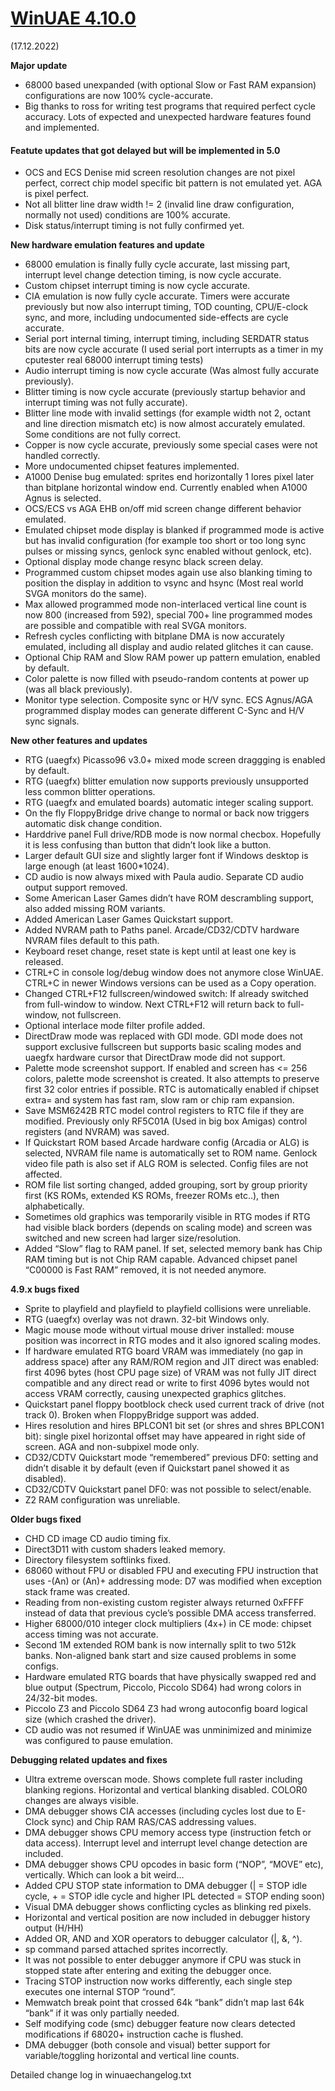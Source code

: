 # [WinUAE 4.10.0](https://www.winuae.net/2022/12/17/winuae-4-10-0/)

(17.12.2022)

**Major update**

- 68000 based unexpanded (with optional Slow or Fast RAM expansion) configurations are now 100% cycle-accurate.
- Big thanks to ross for writing test programs that required perfect cycle accuracy. Lots of expected and unexpected hardware features found and implemented.

#### Featute updates that got delayed but will be implemented in 5.0

- OCS and ECS Denise mid screen resolution changes are not pixel perfect, correct chip model specific bit pattern is not emulated yet. AGA is pixel perfect.
- Not all blitter line draw width != 2 (invalid line draw configuration, normally not used) conditions are 100% accurate.
- Disk status/interrupt timing is not fully confirmed yet.

**New hardware emulation features and update**

- 68000 emulation is finally fully cycle accurate, last missing part, interrupt level change detection timing, is now cycle accurate.
- Custom chipset interrupt timing is now cycle accurate.
- CIA emulation is now fully cycle accurate. Timers were accurate previously but now also interrupt timing, TOD counting, CPU/E-clock sync, and more, including undocumented side-effects are cycle accurate.
- Serial port internal timing, interrupt timing, including SERDATR status bits are now cycle accurate (I used serial port interrupts as a timer in my cputester real 68000 interrupt timing tests)
- Audio interrupt timing is now cycle accurate (Was almost fully accurate previously).
- Blitter timing is now cycle accurate (previously startup behavior and interrupt timing was not fully accurate).
- Blitter line mode with invalid settings (for example width not 2, octant and line direction mismatch etc) is now almost accurately emulated. Some conditions are not fully correct.
- Copper is now cycle accurate, previously some special cases were not handled correctly.
- More undocumented chipset features implemented.
- A1000 Denise bug emulated: sprites end horizontally 1 lores pixel later than bitplane horizontal window end. Currently enabled when A1000 Agnus is selected.
- OCS/ECS vs AGA EHB on/off mid screen change different behavior emulated.
- Emulated chipset mode display is blanked if programmed mode is active but has invalid configuration (for example too short or too long sync pulses or missing syncs, genlock sync enabled without genlock, etc).
- Optional display mode change resync black screen delay.
- Programmed custom chipset modes again use also blanking timing to position the display in addition to vsync and hsync (Most real world SVGA monitors do the same).
- Max allowed programmed mode non-interlaced vertical line count is now 800 (increased from 592), special 700+ line programmed modes are possible and compatible with real SVGA monitors.
- Refresh cycles conflicting with bitplane DMA is now accurately emulated, including all display and audio related glitches it can cause.
- Optional Chip RAM and Slow RAM power up pattern emulation, enabled by default.
- Color palette is now filled with pseudo-random contents at power up (was all black previously).
- Monitor type selection. Composite sync or H/V sync. ECS Agnus/AGA programmed display modes can generate different C-Sync and H/V sync signals.

**New other features and updates**

- RTG (uaegfx) Picasso96 v3.0+ mixed mode screen draggging is enabled by default.
- RTG (uaegfx) blitter emulation now supports previously unsupported less common blitter operations.
- RTG (uaegfx and emulated boards) automatic integer scaling support.
- On the fly FloppyBridge drive change to normal or back now triggers automatic disk change condition.
- Harddrive panel Full drive/RDB mode is now normal checbox. Hopefully it is less confusing than button that didn’t look like a button.
- Larger default GUI size and slightly larger font if Windows desktop is large enough (at least 1600\*1024).
- CD audio is now always mixed with Paula audio. Separate CD audio output support removed.
- Some American Laser Games didn’t have ROM descrambling support, also added missing ROM variants.
- Added American Laser Games Quickstart support.
- Added NVRAM path to Paths panel. Arcade/CD32/CDTV hardware NVRAM files default to this path.
- Keyboard reset change, reset state is kept until at least one key is released.
- CTRL+C in console log/debug window does not anymore close WinUAE. CTRL+C in newer Windows versions can be used as a Copy operation.
- Changed CTRL+F12 fullscreen/windowed switch: If already switched from full-window to window. Next CTRL+F12 will return back to full-window, not fullscreen.
- Optional interlace mode filter profile added.
- DirectDraw mode was replaced with GDI mode. GDI mode does not support exclusive fullscreen but supports basic scaling modes and uaegfx hardware cursor that DirectDraw mode did not support.
- Palette mode screenshot support. If enabled and screen has \<= 256 colors, palette mode screenshot is created. It also attempts to preserve first 32 color entries if possible. RTC is automatically enabled if chipset extra= and system has fast ram, slow ram or chip ram expansion.
- Save MSM6242B RTC model control registers to RTC file if they are modified. Previously only RF5C01A (Used in big box Amigas) control registers (and NVRAM) was saved.
- If Quickstart ROM based Arcade hardware config (Arcadia or ALG) is selected, NVRAM file name is automatically set to ROM name. Genlock video file path is also set if ALG ROM is selected. Config files are not affected.
- ROM file list sorting changed, added grouping, sort by group priority first (KS ROMs, extended KS ROMs, freezer ROMs etc..), then alphabetically.
- Sometimes old graphics was temporarily visible in RTG modes if RTG had visible black borders (depends on scaling mode) and screen was switched and new screen had larger size/resolution.
- Added “Slow” flag to RAM panel. If set, selected memory bank has Chip RAM timing but is not Chip RAM capable. Advanced chipset panel “C00000 is Fast RAM” removed, it is not needed anymore.

**4.9.x bugs fixed**

- Sprite to playfield and playfield to playfield collisions were unreliable.
- RTG (uaegfx) overlay was not drawn. 32-bit Windows only.
- Magic mouse mode without virtual mouse driver installed: mouse position was incorrect in RTG modes and it also ignored scaling modes.
- If hardware emulated RTG board VRAM was immediately (no gap in address space) after any RAM/ROM region and JIT direct was enabled: first 4096 bytes (host CPU page size) of VRAM was not fully JIT direct compatible and any direct read or write to first 4096 bytes would not access VRAM correctly, causing unexpected graphics glitches.
- Quickstart panel floppy bootblock check used current track of drive (not track 0). Broken when FloppyBridge support was added.
- Hires resolution and hires BPLCON1 bit set (or shres and shres BPLCON1 bit): single pixel horizontal offset may have appeared in right side of screen. AGA and non-subpixel mode only.
- CD32/CDTV Quickstart mode “remembered” previous DF0: setting and didn’t disable it by default (even if Quickstart panel showed it as disabled).
- CD32/CDTV Quickstart panel DF0: was not possible to select/enable.
- Z2 RAM configuration was unreliable.

**Older bugs fixed**

- CHD CD image CD audio timing fix.
- Direct3D11 with custom shaders leaked memory.
- Directory filesystem softlinks fixed.
- 68060 without FPU or disabled FPU and executing FPU instruction that uses -(An) or (An)+ addressing mode: D7 was modified when exception stack frame was created.
- Reading from non-existing custom register always returned 0xFFFF instead of data that previous cycle’s possible DMA access transferred.
- Higher 68000/010 integer clock multipliers (4x+) in CE mode: chipset access timing was not accurate.
- Second 1M extended ROM bank is now internally split to two 512k banks. Non-aligned bank start and size caused problems in some configs.
- Hardware emulated RTG boards that have physically swapped red and blue output (Spectrum, Piccolo, Piccolo SD64) had wrong colors in 24/32-bit modes.
- Piccolo Z3 and Piccolo SD64 Z3 had wrong autoconfig board logical size (which crashed the driver).
- CD audio was not resumed if WinUAE was unminimized and minimize was configured to pause emulation.

**Debugging related updates and fixes**

- Ultra extreme overscan mode. Shows complete full raster including blanking regions. Horizontal and vertical blanking disabled. COLOR0 changes are always visible.
- DMA debugger shows CIA accesses (including cycles lost due to E-Clock sync) and Chip RAM RAS/CAS addressing values.
- DMA debugger shows CPU memory access type (instruction fetch or data access). Interrupt level and interrupt level change detection are included.
- DMA debugger shows CPU opcodes in basic form (“NOP”, “MOVE” etc), vertically. Which can look a bit weird…
- Added CPU STOP state information to DMA debugger (\| = STOP idle cycle, + = STOP idle cycle and higher IPL detected = STOP ending soon)
- Visual DMA debugger shows conflicting cycles as blinking red pixels.
- Horizontal and vertical position are now included in debugger history output (H/HH)
- Added OR, AND and XOR operators to debugger calculator (\|, &, ^).
- sp command parsed attached sprites incorrectly.
- It was not possible to enter debugger anymore if CPU was stuck in stopped state after entering and exiting the debugger once.
- Tracing STOP instruction now works differently, each single step executes one internal STOP “round”.
- Memwatch break point that crossed 64k “bank” didn’t map last 64k “bank” if it was only partially needed.
- Self modifying code (smc) debugger feature now clears detected modifications if 68020+ instruction cache is flushed.
- DMA debugger (both console and visual) better support for variable/toggling horizontal and vertical line counts.

Detailed change log in winuaechangelog.txt
